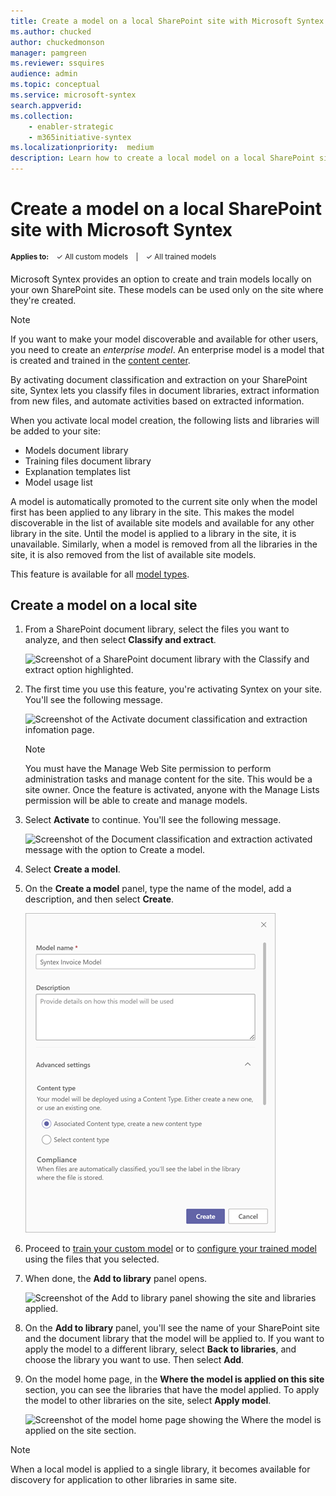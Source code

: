 ```yaml
---
title: Create a model on a local SharePoint site with Microsoft Syntex
ms.author: chucked
author: chuckedmonson
manager: pamgreen
ms.reviewer: ssquires
audience: admin
ms.topic: conceptual
ms.service: microsoft-syntex
search.appverid: 
ms.collection: 
    - enabler-strategic
    - m365initiative-syntex
ms.localizationpriority:  medium
description: Learn how to create a local model on a local SharePoint site with Microsoft Syntex.
---
```


# Create a model on a local SharePoint site with Microsoft Syntex

<sup>**Applies to:**  &ensp; &#10003; All custom models &ensp; | &ensp; &#10003; All trained models</sup>

Microsoft Syntex provides an option to create and train models locally on your own SharePoint site. These models can be used only on the site where they're created. 

> [!NOTE]
> If you want to make your model discoverable and available for other users, you need to create an *enterprise model*. An enterprise model is a model that is created and trained in the [content center](create-a-content-center.md).  

By activating document classification and extraction on your SharePoint site, Syntex lets you classify files in document libraries, extract information from new files, and automate activities based on extracted information.

When you activate local model creation, the following lists and libraries will be added to your site:

- Models document library
- Training files document library
- Explanation templates list
- Model usage list

A model is automatically promoted to the current site only when the model first has been applied to any library in the site. This makes the model discoverable in the list of available site models and available for any other library in the site. Until the model is applied to a library in the site, it is unavailable. Similarly, when a model is removed from all the libraries in the site, it is also removed from the list of available site models. 

This feature is available for all [model types](model-types-overview.md). 

## Create a model on a local site

1. From a SharePoint document library, select the files you want to analyze, and then select **Classify and extract**.

    ![Screenshot of a SharePoint document library with the Classify and extract option highlighted.](../media/content-understanding/local-model-classify-and-extract-option.png) 

2. The first time you use this feature, you're activating Syntex on your site. You'll see the following message.

    ![Screenshot of the Activate document classification and extraction infomation page.](../media/content-understanding/local-model-first-run-activate-message.png) 

    > [!NOTE]
    > You must have the Manage Web Site permission to perform administration tasks and manage content for the site. This would be a site owner. Once the feature is activated, anyone with the Manage Lists permission will be able to create and manage models.

3. Select **Activate** to continue. You'll see the following message.

    ![Screenshot of the Document classification and extraction activated message with the option to Create a model.](../media/content-understanding/local-model-activated-message.png) 

4. Select **Create a model**.

5. On the **Create a model** panel, type the name of the model, add a description, and then select **Create**.

    ![Screenshot of the Create a model panel.](../media/content-understanding/local-model-create-a-model.png) 

6. Proceed to [train your custom model](apply-a-model.md) or to [configure your trained model](prebuilt-overview.md) using the files that you selected.

7. When done, the **Add to library** panel opens.

    ![Screenshot of the Add to library panel showing the site and libraries applied.](../media/content-understanding/local-model-add-to-library-panel.png) 

8. On the **Add to library** panel, you'll see the name of your SharePoint site and the document library that the model will be applied to. If you want to apply the model to a different library, select **Back to libraries**, and choose the library you want to use. Then select **Add**.

9. On the model home page, in the **Where the model is applied on this site** section, you can see the libraries that have the model applied. To apply the model to other libraries on the site, select **Apply model**. 

    ![Screenshot of the model home page showing the Where the model is applied on the site section.](../media/content-understanding/local-model-home-page.png) 

> [!NOTE]
> When a local model is applied to a single library, it becomes available for discovery for application to other libraries in same site.
